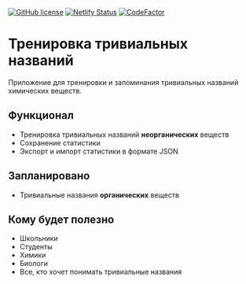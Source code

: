 [![GitHub license](https://badgen.net/github/license/shelepuginivan/trivial-chemistry-trainer)](https://github.com/shelepuginivan/trivial-chemistry-trainer/blob/master/LICENSE.md)
[![Netlify Status](https://api.netlify.com/api/v1/badges/f3b1f0be-7885-455c-9826-d5b19e29246d/deploy-status)](https://app.netlify.com/sites/trivial-chemistry/deploys)
[![CodeFactor](https://www.codefactor.io/repository/github/shelepuginivan/trivial-chemistry-trainer/badge)](https://www.codefactor.io/repository/github/shelepuginivan/trivial-chemistry-trainer)

# Тренировка тривиальных названий

Приложение для тренировки и запоминания тривиальных названий химических веществ.

## Функционал

- Тренировка тривиальных названий **неорганических** веществ
- Сохранение статистики
- Экспорт и импорт статистики в формате JSON

## Запланировано

- Тривиальные названия **органических** веществ

## Кому будет полезно

- Школьники
- Студенты
- Химики
- Биологи
- Все, кто хочет понимать тривиальные названия
